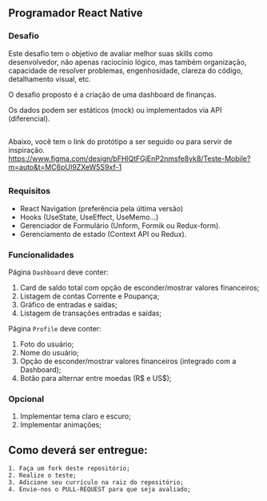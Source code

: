 ## Programador React Native

### Desafio

Este desafio tem o objetivo de avaliar melhor suas skills como desenvolvedor, não
apenas raciocínio lógico, mas também organização, capacidade de resolver
problemas, engenhosidade, clareza do código, detalhamento visual, etc.

O desafio proposto é a criação de uma dashboard de finanças.

Os dados podem ser estáticos (mock) ou implementados via API (diferencial).

##

Abaixo, você tem o link do protótipo a ser seguido ou para servir de inspiração.
https://www.figma.com/design/bFHlQtFGjEnP2nmsfe8vk8/Teste-Mobile?m=auto&t=MC6pUI9ZXeW5S9xf-1

##

### Requisitos

- React Navigation (preferência pela última versão)
- Hooks (UseState, UseEffect, UseMemo...)
- Gerenciador de Formulário (Unform, Formik ou Redux-form).
- Gerenciamento de estado (Context API ou Redux).

### Funcionalidades

Página `Dashboard` deve conter:

1. Card de saldo total com opção de esconder/mostrar valores financeiros;
2. Listagem de contas Corrente e Poupança;
3. Gráfico de entradas e saídas;
4. Listagem de transações entradas e saídas;

Página `Profile` deve conter:

1. Foto do usuário;
2. Nome do usuário;
3. Opção de esconder/mostrar valores financeiros (integrado com a Dashboard);
4. Botão para alternar entre moedas (R$ e US$);

### Opcional

1. Implementar tema claro e escuro;
2. Implementar animações;

## Como deverá ser entregue:

    1. Faça um fork deste repositório;
    2. Realize o teste;
    3. Adicione seu currículo na raiz do repositório;
    4. Envie-nos o PULL-REQUEST para que seja avaliado;

